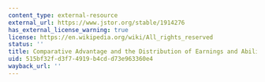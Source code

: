 ```yaml
---
content_type: external-resource
external_url: https://www.jstor.org/stable/1914276
has_external_license_warning: true
license: https://en.wikipedia.org/wiki/All_rights_reserved
status: ''
title: Comparative Advantage and the Distribution of Earnings and Abilities
uid: 515bf32f-d3f7-4919-b4cd-d73e963360e4
wayback_url: ''
---
```


